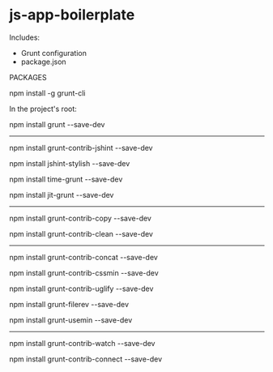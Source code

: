 # js-app-boilerplate

Includes:

- Grunt configuration
- package.json


PACKAGES

npm install -g grunt-cli

In the project's root:

npm install grunt --save-dev

---

npm install grunt-contrib-jshint --save-dev

npm install jshint-stylish --save-dev

npm install time-grunt --save-dev

npm install jit-grunt --save-dev

---

npm install grunt-contrib-copy --save-dev

npm install grunt-contrib-clean --save-dev

---

npm install grunt-contrib-concat --save-dev

npm install grunt-contrib-cssmin --save-dev

npm install grunt-contrib-uglify --save-dev

npm install grunt-filerev --save-dev

npm install grunt-usemin --save-dev

---

npm install grunt-contrib-watch --save-dev

npm install grunt-contrib-connect --save-dev
